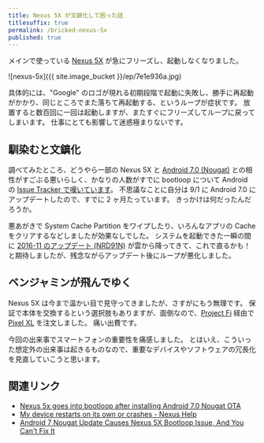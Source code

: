 ```yaml
---
title: Nexus 5X が文鎮化して困った話
titlesuffix: true
permalink: /bricked-nexus-5x
published: true
---
```


メインで使っている [Nexus 5X](https://en.wikipedia.org/wiki/Nexus_5X) が急にフリーズし、起動しなくなりました。

![nexus-5x]({{ site.image_bucket }}/ep/7e1e936a.jpg)

具体的には、"Google" のロゴが現れる初期段階で起動に失敗し、勝手に再起動がかかり、同じところでまた落ちて再起動する、というループが症状です。
放置すると数百回に一回は起動しますが、またすぐにフリーズしてループに戻ってしまいます。
仕事にとても影響して迷惑極まりないです。

## 馴染むと文鎮化

調べてみたところ、どうやら一部の Nexus 5X と [Android 7.0 (Nougat)](https://www.android.com/versions/nougat-7-0/) との相性がすごぶる悪いらしく、かなりの人数がすでに bootloop について Android の [Issue Tracker で嘆いています](https://issuetracker.google.com/issues/37117345)。
不思議なことに自分は 9/1 に Android 7.0 にアップデートしたので、すでに 2 ヶ月たっています。
きっかけは何だったんだろうか。

悪あがきで System Cache Partition をワイプしたり、いろんなアプリの Cache をクリアするなどしましたが効果なしでした。
システムを起動できた一瞬の間に [2016-11 のアップデート (NRD91N)](https://source.android.com/security/bulletin/2016-11-01.html) が雲から降ってきて、これで直るかも！と期待しましたが、残念ながらアップデート後にループが悪化しました。

## ベンジャミンが飛んでゆく

Nexus 5X は今まで温かい目で見守ってきましたが、さすがにもう無理です。
保証で本体を交換するという選択肢もありますが、面倒なので、[Project Fi](https://fi.google.com/) 経由で [Pixel XL](https://en.wikipedia.org/wiki/Pixel_(smartphone)) を注文しました。
痛い出費です。

今回の出来事でスマートフォンの重要性を痛感しました。
とはいえ、こういった想定外の出来事は起きるものなので、重要なデバイスやソフトウェアの冗長化を見直していこうと思います。

## 関連リンク

- [Nexus 5x goes into bootloop after installing Android 7.0 Nougat OTA](https://issuetracker.google.com/issues/37117345)
- [My device restarts on its own or crashes - Nexus Help](https://support.google.com/nexus/answer/4582729)
- [Android 7 Nougat Update Causes Nexus 5X Bootloop Issue, And You Can't Fix It](http://www.techtimes.com/articles/178857/20160922/android-7-nougat-update-causes-nexus-5x-bootloop-issue-and-you-cant-fix-it.htm)
